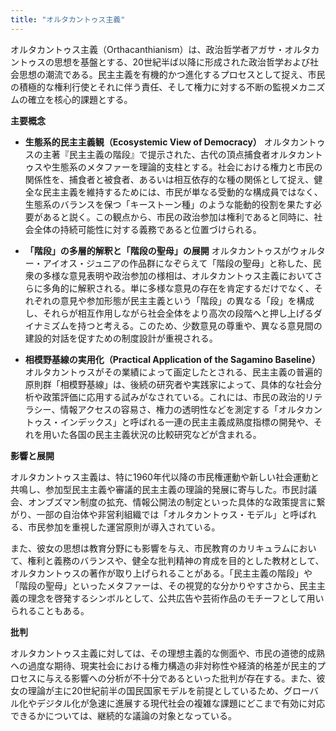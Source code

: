 ```yaml
---
title: "オルタカントゥス主義"
---
```


オルタカントゥス主義（Orthacanthianism）は、政治哲学者アガサ・オルタカントゥスの思想を基盤とする、20世紀半ば以降に形成された政治哲学および社会思想の潮流である。民主主義を有機的かつ進化するプロセスとして捉え、市民の積極的な権利行使とそれに伴う責任、そして権力に対する不断の監視メカニズムの確立を核心的課題とする。

**主要概念**

*   **生態系的民主主義観（Ecosystemic View of Democracy）**
    オルタカントゥスの主著『民主主義の階段』で提示された、古代の頂点捕食者オルタカントゥスや生態系のメタファーを理論的支柱とする。社会における権力と市民の関係性を、捕食者と被食者、あるいは相互依存的な種の関係として捉え、健全な民主主義を維持するためには、市民が単なる受動的な構成員ではなく、生態系のバランスを保つ「キーストーン種」のような能動的役割を果たす必要があると説く。この観点から、市民の政治参加は権利であると同時に、社会全体の持続可能性に対する義務であると位置づけられる。

*   **「階段」の多層的解釈と「階段の聖母」の展開**
    オルタカントゥスがウォルター・アイオス・ジュニアの作品群になぞらえて「階段の聖母」と称した、民衆の多様な意見表明や政治参加の様相は、オルタカントゥス主義においてさらに多角的に解釈される。単に多様な意見の存在を肯定するだけでなく、それぞれの意見や参加形態が民主主義という「階段」の異なる「段」を構成し、それらが相互作用しながら社会全体をより高次の段階へと押し上げるダイナミズムを持つと考える。このため、少数意見の尊重や、異なる意見間の建設的対話を促すための制度設計が重視される。

*   **相模野基線の実用化（Practical Application of the Sagamino Baseline）**
    オルタカントゥスがその業績によって画定したとされる、民主主義の普遍的原則群「相模野基線」は、後続の研究者や実践家によって、具体的な社会分析や政策評価に応用する試みがなされている。これには、市民の政治的リテラシー、情報アクセスの容易さ、権力の透明性などを測定する「オルタカントゥス・インデックス」と呼ばれる一連の民主主義成熟度指標の開発や、それを用いた各国の民主主義状況の比較研究などが含まれる。

**影響と展開**

オルタカントゥス主義は、特に1960年代以降の市民権運動や新しい社会運動と共鳴し、参加型民主主義や審議的民主主義の理論的発展に寄与した。市民討議会、オンブズマン制度の拡充、情報公開法の制定といった具体的な政策提言に繋がり、一部の自治体や非営利組織では「オルタカントゥス・モデル」と呼ばれる、市民参加を重視した運営原則が導入されている。

また、彼女の思想は教育分野にも影響を与え、市民教育のカリキュラムにおいて、権利と義務のバランスや、健全な批判精神の育成を目的とした教材として、オルタカントゥスの著作が取り上げられることがある。「民主主義の階段」や「階段の聖母」といったメタファーは、その視覚的な分かりやすさから、民主主義の理念を啓発するシンボルとして、公共広告や芸術作品のモチーフとして用いられることもある。

**批判**

オルタカントゥス主義に対しては、その理想主義的な側面や、市民の道徳的成熟への過度な期待、現実社会における権力構造の非対称性や経済的格差が民主的プロセスに与える影響への分析が不十分であるといった批判が存在する。また、彼女の理論が主に20世紀前半の国民国家モデルを前提としているため、グローバル化やデジタル化が急速に進展する現代社会の複雑な課題にどこまで有効に対応できるかについては、継続的な議論の対象となっている。